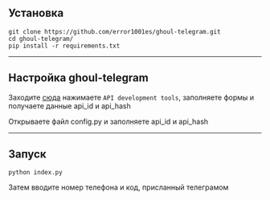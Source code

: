 ## Установка 
	git clone https://github.com/error1001es/ghoul-telegram.git
	cd ghoul-telegram/
	pip install -r requirements.txt

____
## Настройка ghoul-telegram
Заходите [сюда](https://my.telegram.org/) нажимаете `API development tools`, заполняете формы и получаете данные api_id и api_hash

Открываете файл config.py и заполняете api_id и api_hash

____
## Запуск
	python index.py

Затем вводите номер телефона и код, присланный телеграмом	
